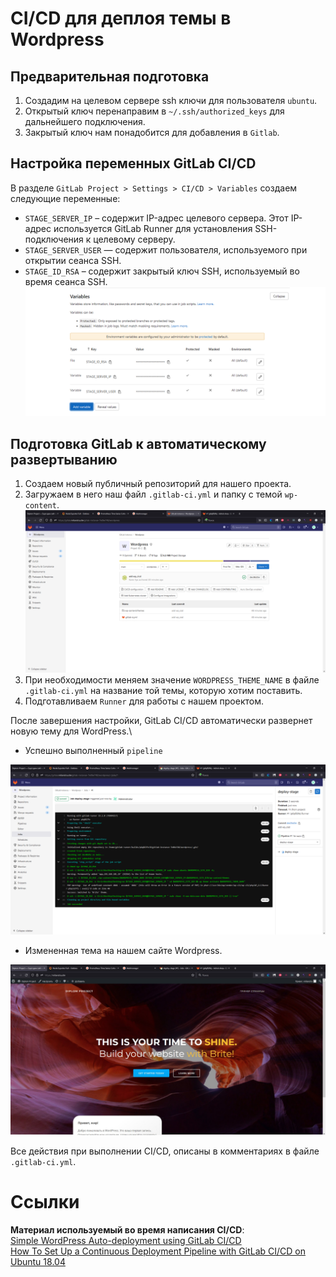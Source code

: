 # CI/CD для деплоя темы в Wordpress

## Предварительная подготовка
1. Создадим на целевом сервере ssh ключи для пользователя `ubuntu`.
2. Открытый ключ перенаправим в `~/.ssh/authorized_keys` для дальнейшего подключения.
3. Закрытый ключ нам понадобится для добавления в `Gitlab`.
## Настройка переменных GitLab CI/CD
В разделе `GitLab Project > Settings > CI/CD > Variables` создаем следующие переменные:
 - `STAGE_SERVER_IP` – содержит IP-адрес целевого сервера. Этот IP-адрес используется GitLab Runner для установления SSH-подключения к целевому серверу.
 - `STAGE_SERVER_USER` — содержит пользователя, используемого при открытии сеанса SSH.
 - `STAGE_ID_RSA` – содержит закрытый ключ SSH, используемый во время сеанса SSH.\
 ![img](../Images/gitlab_variables.png)
## Подготовка GitLab к автоматическому развертыванию
1. Создаем новый публичный репозиторий для нашего проекта.
2. Загружаем в него наш файл `.gitlab-ci.yml` и папку с темой `wp-content`.\
![img](../Images/gitlab_rep.png)
3. При необходимости меняем значение `WORDPRESS_THEME_NAME` в файле `.gitlab-ci.yml` на название той темы, которую хотим поставить.
3. Подготавливаем `Runner` для работы с нашем проектом.

После завершения настройки, GitLab CI/CD автоматически развернет новую тему для WordPress.\
 - Успешно выполненный `pipeline`

![img](../Images/gitlab_pipeline.png)

 - Измененная тема на нашем сайте Wordpress.

![img](../Images/change_themes.png)

Все действия при выполнении CI/CD, описаны в комментариях в файле `.gitlab-ci.yml`.

# Ссылки
**Материал используемый во время написания CI/CD**:\
[Simple WordPress Auto-deployment using GitLab CI/CD](https://taylor.callsen.me/simple-wordpress-auto-deployment-using-gitlab-ci-cd/)\
[How To Set Up a Continuous Deployment Pipeline with GitLab CI/CD on Ubuntu 18.04](https://www.digitalocean.com/community/tutorials/how-to-set-up-a-continuous-deployment-pipeline-with-gitlab-ci-cd-on-ubuntu-18-04#step-3-%E2%80%94-creating-a-deployment-user)

